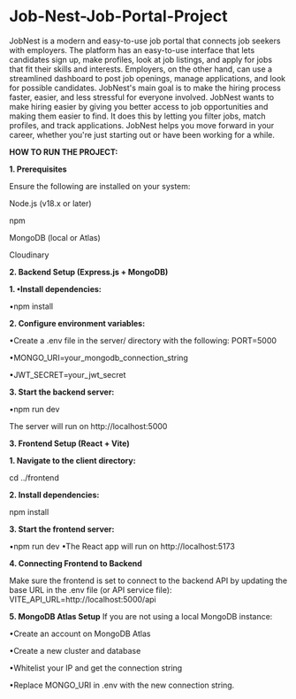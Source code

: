 # Job-Nest-Job-Portal-Project
JobNest is a modern and easy-to-use job portal that connects job seekers with employers. The platform has an easy-to-use interface that lets candidates sign up, make profiles, look at job listings, and apply for jobs that fit their skills and interests. Employers, on the other hand, can use a streamlined dashboard to post job openings, manage applications, and look for possible candidates. JobNest's main goal is to make the hiring process faster, easier, and less stressful for everyone involved. JobNest wants to make hiring easier by giving you better access to job opportunities and making them easier to find. It does this by letting you filter jobs, match profiles, and track applications. JobNest helps you move forward in your career, whether you're just starting out or have been working for a while.


**HOW TO RUN THE PROJECT:**

**1. Prerequisites**

Ensure the following are installed on your system:

Node.js (v18.x or later)

npm

MongoDB (local or Atlas)

Cloudinary


**2. Backend Setup (Express.js + MongoDB)**

**1.
•Install dependencies:**

•npm install

**2.
Configure environment variables:**

•Create a .env file in the server/ directory with the following:
 PORT=5000

•MONGO_URI=your_mongodb_connection_string

•JWT_SECRET=your_jwt_secret

**3.
Start the backend server:**

•npm run dev

The server will run on http://localhost:5000

**3. Frontend Setup (React + Vite)**

**1.
Navigate to the client directory:**

cd ../frontend

**2.
Install dependencies:**

npm install

**3.
Start the frontend server:**

•npm run dev
•The React app will run on http://localhost:5173

**4. Connecting Frontend to Backend**

Make sure the frontend is set to connect to the backend API by updating the base URL in the .env file (or API service file):
VITE_API_URL=http://localhost:5000/api


**5. MongoDB Atlas Setup**
If you are not using a local MongoDB instance:

•Create an account on MongoDB Atlas

•Create a new cluster and database

•Whitelist your IP and get the connection string

•Replace MONGO_URI in .env with the new connection string.
